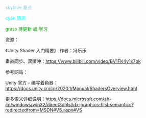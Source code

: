 <font color=skyblue>skyblue 重点</font>

<font color = cyan>cyan 猜测</font>

<font color = grass>grass 待更新 或 学习</font>



资源：

《Unity Shader 入门精要》 作者：冯乐乐

垂直同步、双缓冲：https://www.bilibili.com/video/BV1FK4y1x7bk

参考网站：

Unity 官方 - 编写着色器：https://docs.unity.cn/cn/2020.1/Manual/ShadersOverview.html

更多语义详细说明：https://docs.microsoft.com/zh-cn/windows/win32/direct3dhlsl/dx-graphics-hlsl-semantics?redirectedfrom=MSDN#VS.aspx#VS
